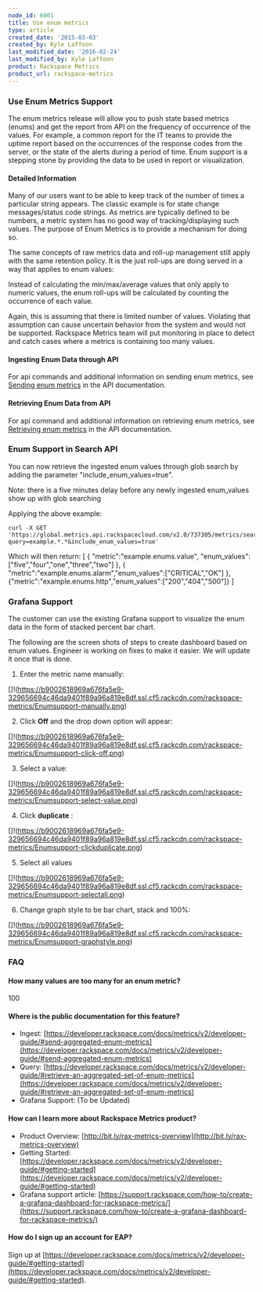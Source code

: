 ```yaml
---
node_id: 6001
title: Use enum metrics
type: article
created_date: '2015-03-03'
created_by: Kyle Laffoon
last_modified_date: '2016-02-24'
last_modified_by: Kyle Laffoon
product: Rackspace Metrics
product_url: rackspace-metrics
---
```


### Use Enum Metrics Support

The enum metrics release will allow you to push state based metrics (enums) and get the report from API on the frequency of occurrence of the values. For example, a common report for the IT teams to provide the uptime report based on the occurrences of the response codes from the server, or the state of the alerts during a period of time. Enum support is a stepping stone by providing the data to be used in report or visualization.

#### Detailed Information

Many of our users want to be able to keep track of the number of times a particular string appears. The classic example is for state change messages/status code strings. As metrics are typically defined to be numbers, a metric system has no good way of tracking/displaying such values. The purpose of Enum Metrics is to provide a mechanism for doing so.

The same concepts of raw metrics data and roll-up management still apply with the same retention policy.  It is the just roll-ups are doing served in a way that applies to enum values:

Instead of calculating the min/max/average values that only apply to numeric values, the enum roll-ups will be calculated by counting the occurrence of each value.

Again, this is assuming that there is limited number of values. Violating that assumption can cause uncertain behavior from the system and would not be supported. Rackspace Metrics team will put monitoring in place to detect and catch cases where a metrics is containing too many values.

#### Ingesting Enum Data through API
For api commands and additional information on sending enum metrics, see [Sending enum metrics](https://developer.rackspace.com/docs/metrics/v2/developer-guide/#sending-enum-metrics) in the API documentation.

#### Retrieving Enum Data from API

For api command and additional information on retrieving enum metrics, see [Retrieving enum metrics](https://developer.rackspace.com/docs/metrics/v2/developer-guide/#retrieving-enum-metrics) in the API documentation.


### Enum Support in Search API

You can now retrieve the ingested enum values through glob search by adding the parameter "include\_enum\_values=true".

Note: there is a five minutes delay before any newly ingested enum\_values show up with glob searching

Applying the above example:

    curl -X GET 'https://global.metrics.api.rackspacecloud.com/v2.0/737305/metrics/search?query=example.*.*&include_enum_values=true'

Which will then return:
    [
    {
      "metric":"example.enums.value",
      "enum_values":["five","four","one","three","two"]
    },
    {
     "metric":"example.enums.alarm","enum_values":["CRITICAL","OK"]
    },
    {"metric":"example.enums.http","enum_values":["200","404","500"]}
    ]


### Grafana Support

The customer can use the existing Grafana support to visualize the enum data in the form of stacked percent bar chart.

The following are the screen shots of steps to create dashboard based on enum values. Engineer is working on fixes to make it easier. We will update it once that is done.

 1. Enter the metric name manually:

  []!(https://b9002618969a676fa5e9-329656694c46da9401f89a96a819e8df.ssl.cf5.rackcdn.com/rackspace-metrics/Enumsupport-manually.png)

 2. Click **Off** and the drop down option will appear:         

  []!(https://b9002618969a676fa5e9-329656694c46da9401f89a96a819e8df.ssl.cf5.rackcdn.com/rackspace-metrics/Enumsupport-click-off.png)

 3. Select a value:

  []!(https://b9002618969a676fa5e9-329656694c46da9401f89a96a819e8df.ssl.cf5.rackcdn.com/rackspace-metrics/Enumsupport-select-value.png)

 4. Click **duplicate** :

  []!(https://b9002618969a676fa5e9-329656694c46da9401f89a96a819e8df.ssl.cf5.rackcdn.com/rackspace-metrics/Enumsupport-clickduplicate.png)

 5. Select all values

  []!(https://b9002618969a676fa5e9-329656694c46da9401f89a96a819e8df.ssl.cf5.rackcdn.com/rackspace-metrics/Enumsupport-selectall.png)

 6. Change graph style to be bar chart, stack and 100%:

  []!(https://b9002618969a676fa5e9-329656694c46da9401f89a96a819e8df.ssl.cf5.rackcdn.com/rackspace-metrics/Enumsupport-graphstyle.png)


### FAQ

#### How many values are too many for an enum metric?

100

#### Where is the public documentation for this feature?

 - Ingest: [https://developer.rackspace.com/docs/metrics/v2/developer-guide/#send-aggregated-enum-metrics](https://developer.rackspace.com/docs/metrics/v2/developer-guide/#send-aggregated-enum-metrics)
 - Query: [https://developer.rackspace.com/docs/metrics/v2/developer-guide/#retrieve-an-aggregated-set-of-enum-metrics](https://developer.rackspace.com/docs/metrics/v2/developer-guide/#retrieve-an-aggregated-set-of-enum-metrics)
 - Grafana Support:  (To be Updated)

#### How can I learn more about Rackspace Metrics product?

 - Product Overview:  [http://bit.ly/rax-metrics-overview](http://bit.ly/rax-metrics-overview)
 - Getting Started: [https://developer.rackspace.com/docs/metrics/v2/developer-guide/#getting-started](https://developer.rackspace.com/docs/metrics/v2/developer-guide/#getting-started)
 - Grafana support article: [https://support.rackspace.com/how-to/create-a-grafana-dashboard-for-rackspace-metrics/](https://support.rackspace.com/how-to/create-a-grafana-dashboard-for-rackspace-metrics/)

#### How do I sign up an account for EAP?

Sign up at [https://developer.rackspace.com/docs/metrics/v2/developer-guide/#getting-started](https://developer.rackspace.com/docs/metrics/v2/developer-guide/#getting-started).
